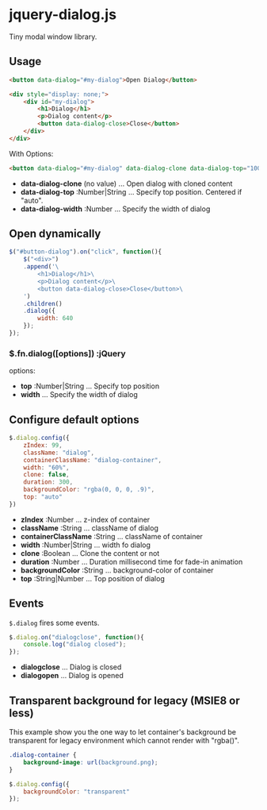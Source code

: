 
# jquery-dialog.js

Tiny modal window library.


## Usage

```html
<button data-dialog="#my-dialog">Open Dialog</button>

<div style="display: none;">
    <div id="my-dialog">
        <h1>Dialog</h1>
        <p>Dialog content</p>
        <button data-dialog-close>Close</button>
    </div>
</div>
```

With Options:

```html
<button data-dialog="#my-dialog" data-dialog-clone data-dialog-top="100">Open Dialog</button>
```

- **data-dialog-clone** (no value) ... Open dialog with cloned content
- **data-dialog-top** :Number|String ... Specify top position. Centered if "auto".
- **data-dialog-width** :Number ... Specify the width of dialog


## Open dynamically

```javascript
$("#button-dialog").on("click", function(){
    $("<div>")
    .append('\
        <h1>Dialog</h1>\
        <p>Dialog content</p>\
        <button data-dialog-close>Close</button>\
    ')
    .children()
    .dialog({
        width: 640
    });
});
```

### $.fn.dialog([options]) :jQuery

options:

- **top** :Number|String ... Specify top position
- **width** ... Specify the width of dialog


## Configure default options

```javascript
$.dialog.config({
    zIndex: 99,
    className: "dialog",
    containerClassName: "dialog-container",
    width: "60%",
    clone: false,
    duration: 300,
    backgroundColor: "rgba(0, 0, 0, .9)",
    top: "auto"
})
```

- **zIndex** :Number ... z-index of container
- **className** :String ... className of dialog
- **containerClassName** :String ... className of container
- **width** :Number|String ... width fo dialog
- **clone** :Boolean ... Clone the content or not
- **duration** :Number ... Duration millisecond time for fade-in animation
- **backgroundColor** :String ... background-color of container
- **top** :String|Number ... Top position of dialog


## Events

`$.dialog` fires some events.

```javascript
$.dialog.on("dialogclose", function(){
    console.log("dialog closed");
});
```

- **dialogclose** ... Dialog is closed
- **dialogopen** ... Dialog is opened


## Transparent background for legacy (MSIE8 or less)

This example show you the one way to let container's background be transparent
for legacy environment which cannot render with "rgba()".

```css
.dialog-container {
    background-image: url(background.png);
}
```

```javascript
$.dialog.config({
    backgroundColor: "transparent"
});
```